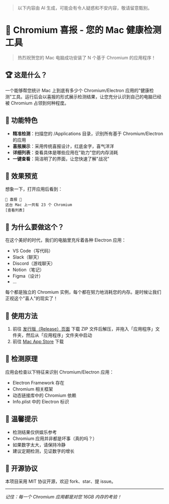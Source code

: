> 以下内容由 AI 生成，可能会有令人疑惑和不安内容，敬请留意甄别。

# 🎉 Chromium 喜报 - 您的 Mac 健康检测工具

> 热烈祝贺您的 Mac 电脑成功安装了 N 个基于 Chromium 的应用程序！

## 🏆 这是什么？

一个能够帮您统计 Mac 上到底有多少个 Chromium/Electron 应用的"健康检测"工具。运行后会以喜报的形式展示检测结果，让您充分认识到自己的电脑已经被 Chromium 占领到何种程度。

## 🎯 功能特色

- **精准检测**：扫描您的 /Applications 目录，识别所有基于 Chromium/Electron 的应用
- **喜报展示**：采用传统喜报设计，红底金字，喜气洋洋
- **详细列表**：查看具体是哪些应用在"助力"您的内存消耗
- **一键查看**：简洁明了的界面，让您快速了解"战况"

## 📸 效果预览

想象一下，打开应用后看到：

```
🎊 喜报 🎊
这台 Mac 上一共有 23 个 Chromium
[查看列表]
```

## 🤔 为什么要做这个？

在这个美好的时代，我们的电脑里充斥着各种 Electron 应用：
- VS Code（写代码）
- Slack（聊天）
- Discord（游戏聊天）
- Notion（笔记）
- Figma（设计）
- ...

每个都是独立的 Chromium 实例，每个都在努力地消耗您的内存。是时候让我们正视这个"喜人"的现实了！

## 🚀 使用方法

1. 前往 [发行版（Release）页面](release) 下载 ZIP 文件后解压，并拖入「应用程序」文件夹，然后从「应用程序」文件夹中启动
2. 前往 [Mac App Store](https://apps.apple.com/au/app/chromium-%E5%96%9C%E6%8A%A5/id6748593551?mt=12) 下载

## 💭 检测原理

应用会检查以下特征来识别 Chromium/Electron 应用：
- Electron Framework 存在
- Chromium 相关框架
- 动态链接库中的 Chromium 依赖
- Info.plist 中的 Electron 标识

## 🎈 温馨提示

- 检测结果仅供娱乐参考
- Chromium 应用并非都是坏事（真的吗？）
- 如果数字太大，请保持冷静
- 建议定期检测，见证数字的增长

## 📝 开源协议

本项目采用 MIT 协议开源，欢迎 fork、star、提 issue。

---

*记住：每一个 Chromium 应用都是对您 16GB 内存的考验！*
